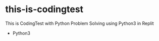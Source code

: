 # this-is-codingtest
This is CodingTest with Python Problem Solving using Python3 in Replit

- Python3
